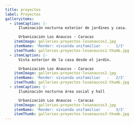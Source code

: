 ```yaml
---
title: proyectos
label: Proyectos
galleryitems:
  - itemCaption: |-
      Iluminación nocturna exterior de jardines y casa.

      Urbanización Los Anaucos - Caracas
    itemImage: galleries-proyectos-losanaucos1.jpg
    itemName: 'Render: vivienda unifamiliar   -   1/3'
    itemThumb: galleries-proyectos-losanaucos1-thumb.jpg
  - itemCaption: |-
      Vista exterior de la casa desde el jardín.

      Urbanización Los Anaucos - Caracas
    itemImage: galleries-proyectos-losanaucos2.jpg
    itemName: 'Render: vivienda unifamiliar   -   2/3'
    itemThumb: galleries-proyectos-losanaucos2-thumb.jpg
  - itemCaption: |-
      Iluminación nocturna área social y hall

      Urbanización Los Anaucos - Caracas
    itemImage: galleries-proyectos-losanaucos3.jpg
    itemName: 'Render: vivienda unifamiliar   -   3/3'
    itemThumb: galleries-proyectos-losanaucos3-thumb.jpg
---
```


